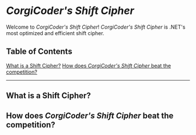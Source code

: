 # *CorgiCoder's Shift Cipher*

Welcome to *CorgiCoder's Shift Cipher*! *CorgiCoder's Shift Cipher* is .NET's most optimized and efficient shift cipher.

## Table of Contents
[What is a Shift Cipher?](#what-is-a-shift-cipher)
[How does *CorgiCoder's Shift Cipher* beat the competition?](#how-does-corgicoders-shift-cipher-beat-the-competition)

---

## What is a Shift Cipher?

## How does *CorgiCoder's Shift Cipher* beat the competition?

